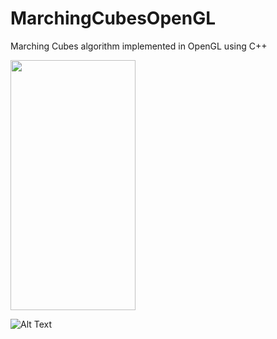 # MarchingCubesOpenGL
Marching Cubes algorithm implemented in OpenGL using C++

<img src="https://camo.githubusercontent.com/..." data-canonical-src="https://gyazo.com/eb5c5741b6a9a16c692170a41a49c858.png" width="200" height="400" />

![Alt Text](https://media.giphy.com/media/Vlr0JSE4nufsCczkwb/giphy.gif)
